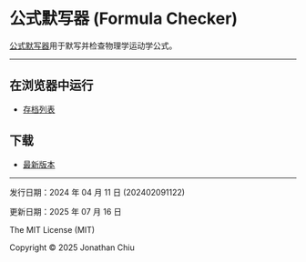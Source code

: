 # 公式默写器 (Formula Checker)

[公式默写器](https://quinn0823.github.io/formula-checker/)用于默写并检查物理学运动学公式。

---

## 在浏览器中运行

- [存档列表](https://quinn0823.github.io/formula-checker/)

## 下载

- [最新版本](https://github.com/quinn0823/formula-checker/releases/latest)

---

发行日期：2024 年 04 月 11 日 (202402091122)

更新日期：2025 年 07 月 16 日

The MIT License (MIT)

Copyright © 2025 Jonathan Chiu